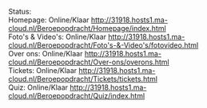 Status: <br />
Homepage: Online/Klaar http://31918.hosts1.ma-cloud.nl/Beroepopdracht/Homepage/index.html <br />
Foto's & Video's: Online/Klaar http://31918.hosts1.ma-cloud.nl/Beroepopdracht/Foto's-&-Video's/fotovideo.html<br />
Over ons: Online/Klaar http://31918.hosts1.ma-cloud.nl/Beroepopdracht/Over-ons/overons.html<br />
Tickets: Online/Klaar http://31918.hosts1.ma-cloud.nl/Beroepopdracht/Tickets/tickets.html <br/>
Quiz: Online/Klaar http://31918.hosts1.ma-cloud.nl/Beroepopdracht/Quiz/index.html<br/>